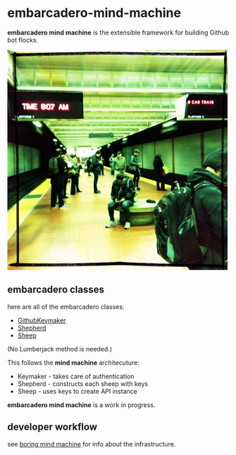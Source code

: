 # embarcadero-mind-machine

**embarcadero mind machine** is the extensible framework for building Github bot flocks.

<img src="img/tiny1.jpg" width="500">



## embarcadero classes

here are all of the embarcadero classes:

* [GithubKeymaker](keymaker.md)
* [Shepherd](shepherd.md)
* [Sheep](sheep.md)

(No Lumberjack method is needed.)

This follows the **mind machine** architecuture:

* Keymaker - takes care of authentication
* Shepherd - constructs each sheep with keys
* Sheep - uses keys to create API instance

**embarcadero mind machine** is a work in progress.

## developer workflow

see [boring mind machine](https://pages.charlesreid1.com/boring-mind-machine)
for info about the infrastructure.

